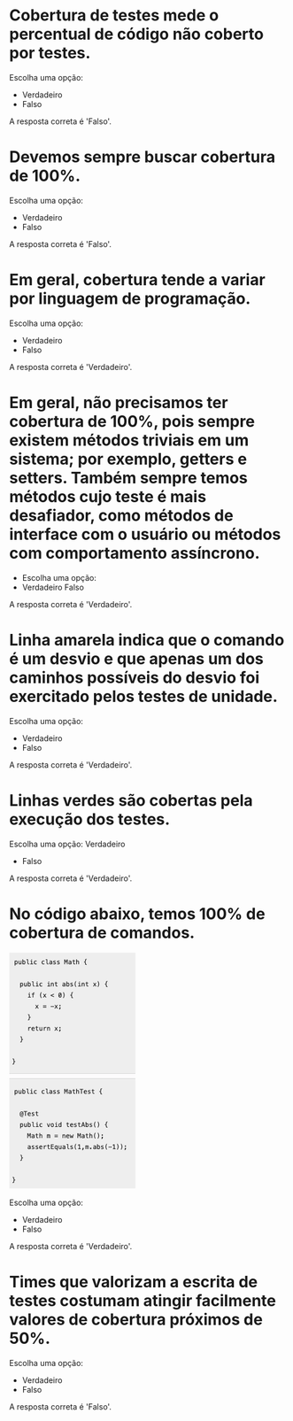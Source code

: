 
# Cobertura de testes mede o percentual de código não coberto por testes.

Escolha uma opção:
- Verdadeiro
- Falso 

A resposta correta é 'Falso'.

# Devemos sempre buscar cobertura de 100%.

Escolha uma opção:
- Verdadeiro
- Falso 

A resposta correta é 'Falso'.

# Em geral, cobertura tende a variar por linguagem de programação.

Escolha uma opção:
- Verdadeiro
- Falso 

A resposta correta é 'Verdadeiro'.

# Em geral, não precisamos ter cobertura de 100%, pois sempre existem métodos triviais em um sistema; por exemplo, getters e setters. Também sempre temos métodos cujo teste é mais desafiador, como métodos de interface com o usuário ou métodos com comportamento assíncrono.
- Escolha uma opção:
- Verdadeiro 
Falso

A resposta correta é 'Verdadeiro'.

# Linha amarela indica que o comando é um desvio e que apenas um dos caminhos possíveis do desvio foi exercitado pelos testes de unidade.
Escolha uma opção:
- Verdadeiro 
- Falso

A resposta correta é 'Verdadeiro'.

# Linhas verdes são cobertas pela execução dos testes.
Escolha uma opção:
Verdadeiro 
- Falso

A resposta correta é 'Verdadeiro'.

# No código abaixo, temos 100% de cobertura de comandos.

![alt](../imgs/cov.png)

Escolha uma opção:

- Verdadeiro
- Falso 

A resposta correta é 'Verdadeiro'.

# Times que valorizam a escrita de testes costumam atingir facilmente valores de cobertura próximos de 50%.
Escolha uma opção:
- Verdadeiro 
- Falso

A resposta correta é 'Falso'.